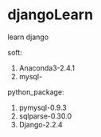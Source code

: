 # djangoLearn
learn django

soft:
1) Anaconda3-2.4.1
2) mysql-

python_package:
1) pymysql-0.9.3
2) sqlparse-0.30.0
3) Django-2.2.4
